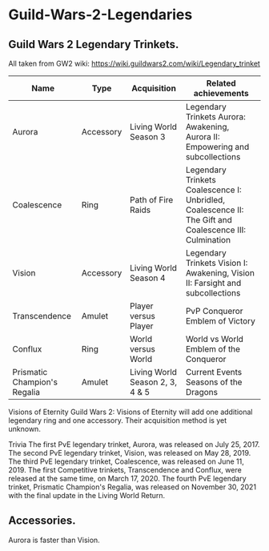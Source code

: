 # Guild-Wars-2-Legendaries

## Guild Wars 2 Legendary Trinkets.

All taken from GW2 wiki: https://wiki.guildwars2.com/wiki/Legendary_trinket

| Name                         | Type      | Acquisition                     | Related achievements                                                                                   |
|------------------------------|-----------|---------------------------------|--------------------------------------------------------------------------------------------------------|
| Aurora                       | Accessory | Living World Season 3           | Legendary Trinkets Aurora: Awakening, Aurora II: Empowering and subcollections                         |
| Coalescence                  | Ring      | Path of Fire Raids              | Legendary Trinkets Coalescence I: Unbridled, Coalescence II: The Gift and Coalescence III: Culmination |
| Vision                       | Accessory | Living World Season 4           | Legendary Trinkets Vision I: Awakening, Vision II: Farsight and subcollections                         |
| Transcendence                | Amulet    | Player versus Player            | PvP Conqueror Emblem of Victory                                                                        |
| Conflux                      | Ring      | World versus World              | World vs World Emblem of the Conqueror                                                                 |
| Prismatic Champion's Regalia | Amulet    | Living World Season 2, 3, 4 & 5 | Current Events Seasons of the Dragons                                                                  |

Visions of Eternity Guild Wars 2: Visions of Eternity will add one additional legendary ring and one accessory. Their acquisition method is yet unknown.

Trivia
The first PvE legendary trinket, Aurora, was released on July 25, 2017.
The second PvE legendary trinket, Vision, was released on May 28, 2019.
The third PvE legendary trinket, Coalescence, was released on June 11, 2019.
The first Competitive trinkets, Transcendence and Conflux, were released at the same time, on March 17, 2020.
The fourth PvE legendary trinket, Prismatic Champion's Regalia, was released on November 30, 2021 with the final update in the Living World Return.

## Accessories.

Aurora is faster than Vision.